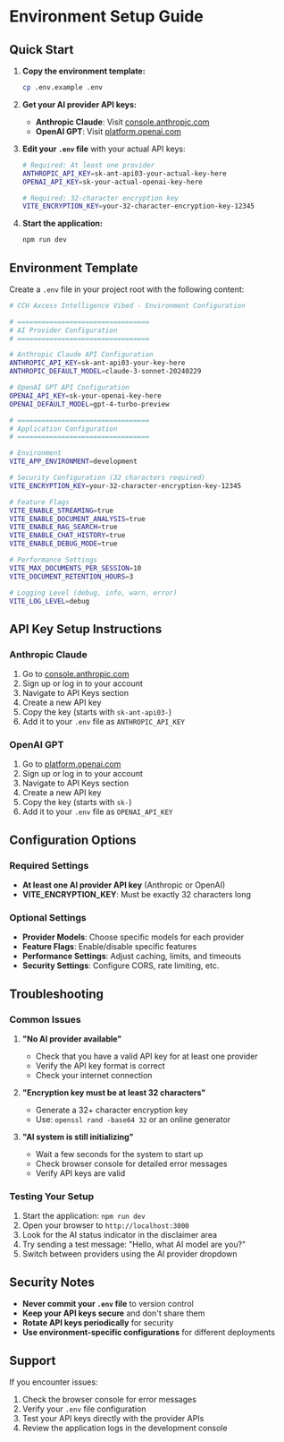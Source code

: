 # Environment Setup Guide

## Quick Start

1. **Copy the environment template:**
   ```bash
   cp .env.example .env
   ```

2. **Get your AI provider API keys:**
   - **Anthropic Claude**: Visit [console.anthropic.com](https://console.anthropic.com/) 
   - **OpenAI GPT**: Visit [platform.openai.com](https://platform.openai.com/)

3. **Edit your `.env` file** with your actual API keys:
   ```bash
   # Required: At least one provider
   ANTHROPIC_API_KEY=sk-ant-api03-your-actual-key-here
   OPENAI_API_KEY=sk-your-actual-openai-key-here
   
   # Required: 32-character encryption key
   VITE_ENCRYPTION_KEY=your-32-character-encryption-key-12345
   ```

4. **Start the application:**
   ```bash
   npm run dev
   ```

## Environment Template

Create a `.env` file in your project root with the following content:

```bash
# CCH Axcess Intelligence Vibed - Environment Configuration

# =================================
# AI Provider Configuration
# =================================

# Anthropic Claude API Configuration
ANTHROPIC_API_KEY=sk-ant-api03-your-key-here
ANTHROPIC_DEFAULT_MODEL=claude-3-sonnet-20240229

# OpenAI GPT API Configuration  
OPENAI_API_KEY=sk-your-openai-key-here
OPENAI_DEFAULT_MODEL=gpt-4-turbo-preview

# =================================
# Application Configuration
# =================================

# Environment
VITE_APP_ENVIRONMENT=development

# Security Configuration (32 characters required)
VITE_ENCRYPTION_KEY=your-32-character-encryption-key-12345

# Feature Flags
VITE_ENABLE_STREAMING=true
VITE_ENABLE_DOCUMENT_ANALYSIS=true
VITE_ENABLE_RAG_SEARCH=true
VITE_ENABLE_CHAT_HISTORY=true
VITE_ENABLE_DEBUG_MODE=true

# Performance Settings
VITE_MAX_DOCUMENTS_PER_SESSION=10
VITE_DOCUMENT_RETENTION_HOURS=3

# Logging Level (debug, info, warn, error)
VITE_LOG_LEVEL=debug
```

## API Key Setup Instructions

### Anthropic Claude

1. Go to [console.anthropic.com](https://console.anthropic.com/)
2. Sign up or log in to your account
3. Navigate to API Keys section
4. Create a new API key
5. Copy the key (starts with `sk-ant-api03-`)
6. Add it to your `.env` file as `ANTHROPIC_API_KEY`

### OpenAI GPT

1. Go to [platform.openai.com](https://platform.openai.com/)
2. Sign up or log in to your account  
3. Navigate to API Keys section
4. Create a new API key
5. Copy the key (starts with `sk-`)
6. Add it to your `.env` file as `OPENAI_API_KEY`

## Configuration Options

### Required Settings

- **At least one AI provider API key** (Anthropic or OpenAI)
- **VITE_ENCRYPTION_KEY**: Must be exactly 32 characters long

### Optional Settings

- **Provider Models**: Choose specific models for each provider
- **Feature Flags**: Enable/disable specific features
- **Performance Settings**: Adjust caching, limits, and timeouts
- **Security Settings**: Configure CORS, rate limiting, etc.

## Troubleshooting

### Common Issues

1. **"No AI provider available"**
   - Check that you have a valid API key for at least one provider
   - Verify the API key format is correct
   - Check your internet connection

2. **"Encryption key must be at least 32 characters"**
   - Generate a 32+ character encryption key
   - Use: `openssl rand -base64 32` or an online generator

3. **"AI system is still initializing"**
   - Wait a few seconds for the system to start up
   - Check browser console for detailed error messages
   - Verify API keys are valid

### Testing Your Setup

1. Start the application: `npm run dev`
2. Open your browser to `http://localhost:3000`
3. Look for the AI status indicator in the disclaimer area
4. Try sending a test message: "Hello, what AI model are you?"
5. Switch between providers using the AI provider dropdown

## Security Notes

- **Never commit your `.env` file** to version control
- **Keep your API keys secure** and don't share them
- **Rotate API keys periodically** for security
- **Use environment-specific configurations** for different deployments

## Support

If you encounter issues:

1. Check the browser console for error messages
2. Verify your `.env` file configuration
3. Test your API keys directly with the provider APIs
4. Review the application logs in the development console